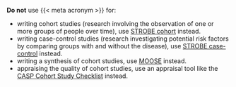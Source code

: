 **Do not** use {{< meta acronym >}} for:

* writing cohort studies (research involving the observation of one or more groups of people over time), use [STROBE cohort](/guidelines/strobe-cohort/index.qmd) instead.
* writing case-control studies (research investigating potential risk factors by comparing groups with and without the disease), use [STROBE case-control](/guidelines/strobe-case-control/index/qmd) instead.
* writing a synthesis of cohort studies, use [MOOSE](https://www.equator-network.org/reporting-guidelines/meta-analysis-of-observational-studies-in-epidemiology-a-proposal-for-reporting-meta-analysis-of-observational-studies-in-epidemiology-moose-group/) instead.
* appraising the quality of cohort studies, use an appraisal tool like the [CASP Cohort Study Checklist](https://casp-uk.net/casp-tools-checklists/cohort-study-checklist/) instead.
